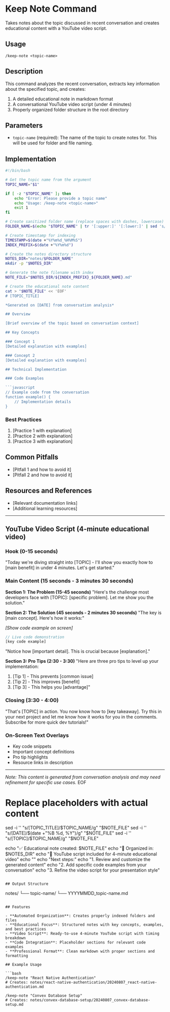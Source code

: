 # Keep Note Command

Takes notes about the topic discussed in recent conversation and creates educational content with a YouTube video script.

## Usage

```
/keep-note <topic-name>
```

## Description

This command analyzes the recent conversation, extracts key information about the specified topic, and creates:

1. A detailed educational note in markdown format
2. A conversational YouTube video script (under 4 minutes)
3. Properly organized folder structure in the root directory

## Parameters

- `topic-name` (required): The name of the topic to create notes for. This will be used for folder and file naming.

## Implementation

```bash
#!/bin/bash

# Get the topic name from the argument
TOPIC_NAME="$1"

if [ -z "$TOPIC_NAME" ]; then
    echo "Error: Please provide a topic name"
    echo "Usage: /keep-note <topic-name>"
    exit 1
fi

# Create sanitized folder name (replace spaces with dashes, lowercase)
FOLDER_NAME=$(echo "$TOPIC_NAME" | tr '[:upper:]' '[:lower:]' | sed 's/ /-/g' | sed 's/[^a-z0-9-]//g')

# Create timestamp for indexing
TIMESTAMP=$(date +"%Y%m%d_%H%M%S")
INDEX_PREFIX=$(date +"%Y%m%d")

# Create the notes directory structure
NOTES_DIR="notes/$FOLDER_NAME"
mkdir -p "$NOTES_DIR"

# Generate the note filename with index
NOTE_FILE="$NOTES_DIR/${INDEX_PREFIX}_${FOLDER_NAME}.md"

# Create the educational note content
cat > "$NOTE_FILE" << 'EOF'
# [TOPIC_TITLE]

*Generated on [DATE] from conversation analysis*

## Overview

[Brief overview of the topic based on conversation context]

## Key Concepts

### Concept 1
[Detailed explanation with examples]

### Concept 2
[Detailed explanation with examples]

## Technical Implementation

### Code Examples

```javascript
// Example code from the conversation
function example() {
    // Implementation details
}
```

### Best Practices

1. [Practice 1 with explanation]
2. [Practice 2 with explanation]
3. [Practice 3 with explanation]

## Common Pitfalls

- [Pitfall 1 and how to avoid it]
- [Pitfall 2 and how to avoid it]

## Resources and References

- [Relevant documentation links]
- [Additional learning resources]

---

## YouTube Video Script (4-minute educational video)

### Hook (0-15 seconds)
"Today we're diving straight into [TOPIC] - I'll show you exactly how to [main benefit] in under 4 minutes. Let's get started."

### Main Content (15 seconds - 3 minutes 30 seconds)

**Section 1: The Problem (15-45 seconds)**
"Here's the challenge most developers face with [TOPIC]: [specific problem]. Let me show you the solution."

**Section 2: The Solution (45 seconds - 2 minutes 30 seconds)**
"The key is [main concept]. Here's how it works:"

*[Show code example on screen]*

```javascript
// Live code demonstration
[key code example]
```

"Notice how [important detail]. This is crucial because [explanation]."

**Section 3: Pro Tips (2:30 - 3:30)**
"Here are three pro tips to level up your implementation:

1. [Tip 1] - This prevents [common issue]
2. [Tip 2] - This improves [benefit]  
3. [Tip 3] - This helps you [advantage]"

### Closing (3:30 - 4:00)
"That's [TOPIC] in action. You now know how to [key takeaway]. Try this in your next project and let me know how it works for you in the comments. Subscribe for more quick dev tutorials!"

### On-Screen Text Overlays
- Key code snippets
- Important concept definitions
- Pro tip highlights
- Resource links in description

---

*Note: This content is generated from conversation analysis and may need refinement for specific use cases.*
EOF

# Replace placeholders with actual content
sed -i '' "s/\[TOPIC_TITLE\]/$TOPIC_NAME/g" "$NOTE_FILE"
sed -i '' "s/\[DATE\]/$(date +"%B %d, %Y")/g" "$NOTE_FILE"
sed -i '' "s/\[TOPIC\]/$TOPIC_NAME/g" "$NOTE_FILE"

echo "✅ Educational note created: $NOTE_FILE"
echo "📁 Organized in: $NOTES_DIR"
echo "🎥 YouTube script included for 4-minute educational video"
echo ""
echo "Next steps:"
echo "1. Review and customize the generated content"
echo "2. Add specific code examples from your conversation"
echo "3. Refine the video script for your presentation style"
```

## Output Structure

```
notes/
└── topic-name/
    └── YYYYMMDD_topic-name.md
```

## Features

- **Automated Organization**: Creates properly indexed folders and files
- **Educational Focus**: Structured notes with key concepts, examples, and best practices
- **Video Script**: Ready-to-use 4-minute YouTube script with timing breakdown
- **Code Integration**: Placeholder sections for relevant code examples
- **Professional Format**: Clean markdown with proper sections and formatting

## Example Usage

```bash
/keep-note "React Native Authentication"
# Creates: notes/react-native-authentication/20240807_react-native-authentication.md

/keep-note "Convex Database Setup" 
# Creates: notes/convex-database-setup/20240807_convex-database-setup.md
```